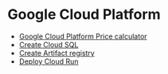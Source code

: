 # Google Cloud Platform
- [Google Cloud Platform Price calculator](https://cloud.google.com/products/calculator?hl=en)
- [Create Cloud SQL](/gcp/create-cloudsql)
- [Create Artifact registry](/gcp/create-artifact-registry)
- [Deploy Cloud Run](create-cloud-run)
